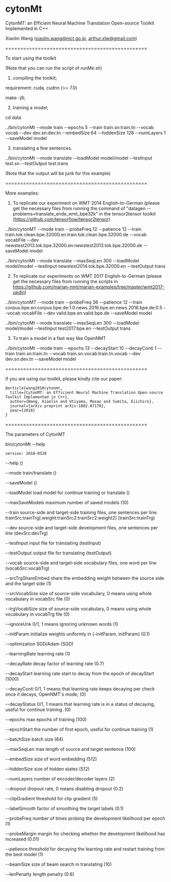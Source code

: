 # cytonMt

CytonMT: an Efficient Neural Machine Translation Open-source Toolkit Implemented in C++

Xiaolin Wang (xiaolin.wang@nict.go.jp, arthur.xlw@gmail.com)

================================================

To start using the toolkit 

(Note that you can run the script of runMe.sh)

1) compiling the toolkit;

requirement: cuda, cudnn (>= 7.0)

  make -j8;

2) training a model;

  cd data

  ../bin/cytonMt --mode train --epochs 5  --train train.sn:train.tn --vocab vocab --dev dev.sn:dev.tn --embedSize 64 --hiddenSize 128 --numLayers 1 --saveModel model

3) translating a few sentences.

  ../bin/cytonMt --mode translate --loadModel model/model --testInput test.sn --testOutput test.trans 

(Note that the output will be junk for this example)

================================================

More examples:

1) To replicate our experiment on WMT 2014 English-to-German (please get the necessary files from running the command of "datagen --problems=translate_ende_wmt_bpe32k" in the tensor2tensor toolkit (https://github.com/tensorflow/tensor2tensor)

  ../bin/cytonMT --mode train --probeFreq 12 --patience 12 --train train.tok.clean.bpe.32000.en:train.tok.clean.bpe.32000.de --vocab vocabFile --dev newstest2013.tok.bpe.32000.en:newstest2013.tok.bpe.32000.de  --saveModel model 

  ../bin/cytonMt --mode translate  --maxSeqLen 300 --loadModel model/model --testInput newstest2014.tok.bpe.32000.en --testOutput trans

2) To replicate our experiments on WMT 2017 English-to-German (please get the necessary files from running the scripts in https://github.com/marian-nmt/marian-examples/tree/master/wmt2017-uedin)

  ../bin/cytonMT --mode train --probeFreq 36 --patience 12 --train corpus.bpe.en:corpus.bpe.de:1.0:news.2016.bpe.en:news.2016.bpe.de:0.5 --vocab vocabFile --dev valid.bpe.en:valid.bpe.de --saveModel model 

  ../bin/cytonMt --mode translate --maxSeqLen 300 --loadModel model/model --testInput test2017.bpe.en --testOutput trans 

3) To train a model in a fast way like OpenNMT

  ../bin/cytonMt --mode train --epochs 13 --decayStart 10 --decayConti 1 --train train.sn:train.tn --vocab train.sn.vocab:train.tn.vocab --dev dev.sn:dev.tn --saveModel model

================================================

If you are using our toolkit, please kindly cite our paper:

    @article{wang2018cytonmt,
      title={CytonMT: an Efficient Neural Machine Translation Open-source Toolkit Implemented in C++},
      author={Wang, Xiaolin and Utiyama, Masao and Sumita, Eiichiro},
      journal={arXiv preprint arXiv:1802.07170},
      year={2018}
    }


================================================

The parameters of CytonMT

bin/cytonMt --help

	version: 2018-0528

  --help	 ()

  --mode	train/translate ()

  --saveModel	 ()

  --loadModel	load model for continue training or translate ()

  --maxSaveModels	maximum number of saved models (10)

  --train	source-side and target-side training files, one sentences per line. trainSrc:trainTrg[:weight:trainSrc2:trainSrc2:weight2] (trainSrc:trainTrg)

  --dev	source-side and target-side development files, one sentences per line (devSrc:devTrg)

  --testInput	input file for translating (testInput)

  --testOutput	output file for translating (testOutput)

  --vocab	source-side and target-side vocabulary files, one word per line (vocabSrc:vocabTrg)

  --srcTrgShareEmbed	share the embedding weight between the source side and the target side (1)

  --srcVocabSize	size of source-side vocabulary, 0 means using whole vocabulary in vocabSrc file (0)

  --trgVocabSize	size of source-side vocabulary, 0 means using whole vocabulary in vocabTrg file (0)

  --ignoreUnk	0/1, 1 means ignoring unknown words (1)

  --initParam	initialize weights uniformly in (-initParam, initParam) (0.1)

  --optimization	SGD/Adam (SGD)

  --learningRate	learning rate (1)

  --decayRate	decay factor of learning rate (0.7)

  --decayStart	learning rate start to decay from the epoch of decayStart (1000)

  --decayConti	0/1, 1 means that learning rate keeps decaying per check once it decays, OpenNMT's mode,   (0)

  --decayStatus	0/1, 1 means that learning rate is in a status of decaying, useful for continue training. (0)

  --epochs	max epochs of training (100)

  --epochStart	the number of first epoch, useful for continue training (1)

  --batchSize	batch size (64)

  --maxSeqLen	max length of source and target sentence (100)

  --embedSize	size of word embedding (512)

  --hiddenSize	size of hidden states (512)

  --numLayers	number of encoder/decoder layers (2)

  --dropout	dropout rate, 0 means disabling dropout (0.2)

  --clipGradient	threshold for clip gradient (5)

  --labelSmooth	factor of smoothing the target labels (0.1)

  --probeFreq	number of times probing the development likelihood per epoch (1)

  --probeMargin	margin for checking whether the development likelihood has increased (0.01)

  --patience	threshold for decaying the learning rate and restart training from the best model (1)

  --beamSize	size of beam search in translating (10)

  --lenPenalty	length penalty (0.6)





